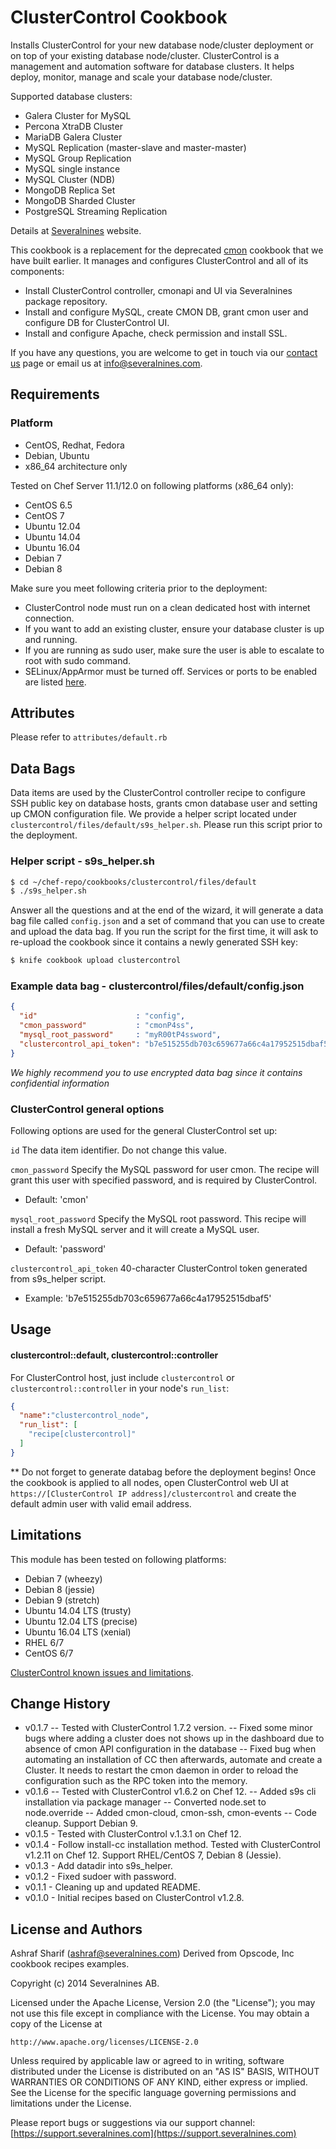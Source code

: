ClusterControl Cookbook
=======================

Installs ClusterControl for your new database node/cluster deployment or on top of your existing database node/cluster. ClusterControl is a management and automation software for database clusters. It helps deploy, monitor, manage and scale your database node/cluster.

Supported database clusters:

- Galera Cluster for MySQL
- Percona XtraDB Cluster
- MariaDB Galera Cluster
- MySQL Replication (master-slave and master-master)
- MySQL Group Replication
- MySQL single instance
- MySQL Cluster (NDB)
- MongoDB Replica Set
- MongoDB Sharded Cluster
- PostgreSQL Streaming Replication

Details at [Severalnines](http://www.severalnines.com/clustercontrol) website.

This cookbook is a replacement for the deprecated [cmon](https://supermarket.chef.io/cookbooks/cmon) cookbook that we have built earlier. It manages and configures ClusterControl and all of its components:

- Install ClusterControl controller, cmonapi and UI via Severalnines package repository.
- Install and configure MySQL, create CMON DB, grant cmon user and configure DB for ClusterControl UI.
- Install and configure Apache, check permission and install SSL.

If you have any questions, you are welcome to get in touch via our [contact us](http://www.severalnines.com/contact-us) page or email us at [info@severalnines.com](mailto:info@severalnines.com).


Requirements
------------

### Platform

- CentOS, Redhat, Fedora
- Debian, Ubuntu
- x86\_64 architecture only

Tested on Chef Server 11.1/12.0 on following platforms (x86\_64 only):

- CentOS 6.5
- CentOS 7
- Ubuntu 12.04
- Ubuntu 14.04
- Ubuntu 16.04
- Debian 7
- Debian 8

Make sure you meet following criteria prior to the deployment:

- ClusterControl node must run on a clean dedicated host with internet connection.
- If you want to add an existing cluster, ensure your database cluster is up and running.
- If you are running as sudo user, make sure the user is able to escalate to root with sudo command.
- SELinux/AppArmor must be turned off. Services or ports to be enabled are listed [here](http://www.severalnines.com/docs/clustercontrol-administration-guide/administration/securing-clustercontrol).


Attributes
----------

Please refer to `attributes/default.rb`

Data Bags
---------

Data items are used by the ClusterControl controller recipe to configure SSH public key on database hosts, grants cmon database user and setting up CMON configuration file. We provide a helper script located under `clustercontrol/files/default/s9s_helper.sh`. Please run this script prior to the deployment.

### Helper script - s9s_helper.sh
```bash
$ cd ~/chef-repo/cookbooks/clustercontrol/files/default
$ ./s9s_helper.sh
```

Answer all the questions and at the end of the wizard, it will generate a data bag file called `config.json` and a set of command that you can use to create and upload the data bag. If you run the script for the first time, it will ask to re-upload the cookbook since it contains a newly generated SSH key:
```bash
$ knife cookbook upload clustercontrol
```

### Example data bag - clustercontrol/files/default/config.json
```json
{
  "id"                      : "config",
  "cmon_password"           : "cmonP4ss",
  "mysql_root_password"     : "myR00tP4ssword",
  "clustercontrol_api_token": "b7e515255db703c659677a66c4a17952515dbaf5"
}
```

*We highly recommend you to use encrypted data bag since it contains confidential information*

### ClusterControl general options

Following options are used for the general ClusterControl set up:

`id`
The data item identifier. Do not change this value.

`cmon_password`
Specify the MySQL password for user cmon. The recipe will grant this user with specified password, and is required by ClusterControl.
- Default: 'cmon'

`mysql_root_password`
Specify the MySQL root password. This recipe will install a fresh MySQL server and it will create a MySQL user.
- Default: 'password'

`clustercontrol_api_token`
40-character ClusterControl token generated from s9s\_helper script.
- Example: 'b7e515255db703c659677a66c4a17952515dbaf5'


Usage
-----
#### clustercontrol::default, clustercontrol::controller

For ClusterControl host, just include `clustercontrol` or `clustercontrol::controller` in your node's `run_list`:

```json
{
  "name":"clustercontrol_node",
  "run_list": [
    "recipe[clustercontrol]"
  ]
}
```

** Do not forget to generate databag before the deployment begins! Once the cookbook is applied to all nodes, open ClusterControl web UI at `https://[ClusterControl IP address]/clustercontrol` and create the default admin user with valid email address.

Limitations
-----------

This module has been tested on following platforms:

- Debian 7 (wheezy)
- Debian 8 (jessie)
- Debian 9 (stretch)
- Ubuntu 14.04 LTS (trusty)
- Ubuntu 12.04 LTS (precise)
- Ubuntu 16.04 LTS (xenial)
- RHEL 6/7
- CentOS 6/7


[ClusterControl known issues and limitations](http://www.severalnines.com/docs/clustercontrol-troubleshooting-guide/known-issues-limitations).

Change History
--------------

- v0.1.7
-- Tested with ClusterControl 1.7.2 version.
-- Fixed some minor bugs where adding a cluster does not shows up in the dashboard due to absence of cmon API configuration in the database
-- Fixed bug when automating an installation of CC then afterwards, automate and create a Cluster. It needs to restart the cmon daemon in order to reload the configuration such as the RPC token into the memory.
- v0.1.6
-- Tested with ClusterControl v1.6.2 on Chef 12.
-- Added s9s cli installation via package manager
-- Converted node.set to node.override
-- Added cmon-cloud, cmon-ssh, cmon-events
-- Code cleanup. Support Debian 9.
- v0.1.5 - Tested with ClusterControl v.1.3.1 on Chef 12.
- v0.1.4 - Follow install-cc installation method. Tested with ClusterControl v1.2.11 on Chef 12. Support RHEL/CentOS 7, Debian 8 (Jessie).
- v0.1.3 - Add datadir into s9s\_helper.
- v0.1.2 - Fixed sudoer with password.
- v0.1.1 - Cleaning up and updated README.
- v0.1.0 - Initial recipes based on ClusterControl v1.2.8.

License and Authors
-------------------
Ashraf Sharif (ashraf@severalnines.com) Derived from Opscode, Inc cookbook recipes examples.

Copyright (c) 2014 Severalnines AB.

Licensed under the Apache License, Version 2.0 (the "License"); you may not use this file except in compliance with the License. You may obtain a copy of the License at

`http://www.apache.org/licenses/LICENSE-2.0`

Unless required by applicable law or agreed to in writing, software distributed under the License is distributed on an "AS IS" BASIS, WITHOUT WARRANTIES OR CONDITIONS OF ANY KIND, either express or implied. See the License for the specific language governing permissions and limitations under the License.

Please report bugs or suggestions via our support channel: [https://support.severalnines.com](https://support.severalnines.com)
